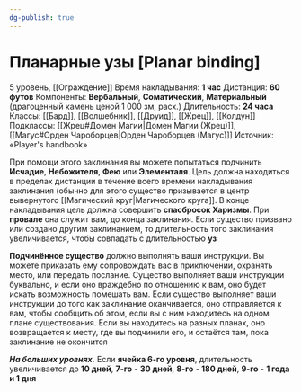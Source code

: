 ```yaml
---
dg-publish: true
---
```

# Планарные узы [Planar binding]
5 уровень, [[Ограждение]]
Время накладывания: **1 час**
Дистанция: **60 футов**
Компоненты: **Вербальный**, **Соматический**, **Материальный** (драгоценный камень ценой 1 000 зм, расх.)
Длительность: **24 часа**
Классы: [[Бард]], [[Волшебник]], [[Друид]], [[Жрец]], [[Колдун]]
Подклассы: [[Жрец#Домен Магии|Домен Магии (Жрец)]], [[Магус#Орден Чароборцев|Орден Чароборцев (Магус)]]
Источник: «Player's handbook»

При помощи этого заклинания вы можете попытаться подчинить **Исчадие**, **Небожителя**, **Фею** или **Элементаля**. Цель должна находиться в пределах дистанции в течение всего времени накладывания заклинания (обычно для этого существо призывается в центр вывернутого [[Магический круг|Магического круга]]. В конце накладывания цель должна совершить **спасбросок Харизмы**. При **провале** она служит вам, до конца заклинания. Если существо призвано или создано другим заклинанием, то длительность того заклинания увеличивается, чтобы совпадать с длительностью **уз**

**Подчинённое существо** должно выполнять ваши инструкции. Вы можете приказать ему сопровождать вас в приключении, охранять место, или передать послание. Существо выполняет ваши инструкции буквально, и если оно враждебно по отношению к вам, оно будет искать возможность помешать вам. Если существо выполняет ваши инструкции до того как заклинание оканчивается, оно отправляется к вам, чтобы сообщить об этом, если вы с ним находитесь на одном плане существования. Если вы находитесь на разных планах, оно возвращается к месту, где вы подчинили его, и остаётся там, пока заклинание не окончится

**_На больших уровнях._** Если **ячейка 6-го уровня**, длительность увеличивается до **10 дней**, **7-го** - **30 дней**, **8-го** - **180 дней**, **9-го** - **1 года и 1 дня**